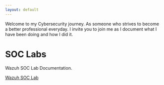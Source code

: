 ```yaml
---
layout: default
---
```


Welcome to my Cybersecurity journey. As someone who strives to become a better professional everyday. I invite you to join me as I document what I have been doing and how I did it.


# SOC Labs

Wazuh SOC Lab Documentation.

[Wazuh SOC Lab](./wazuh.md)
